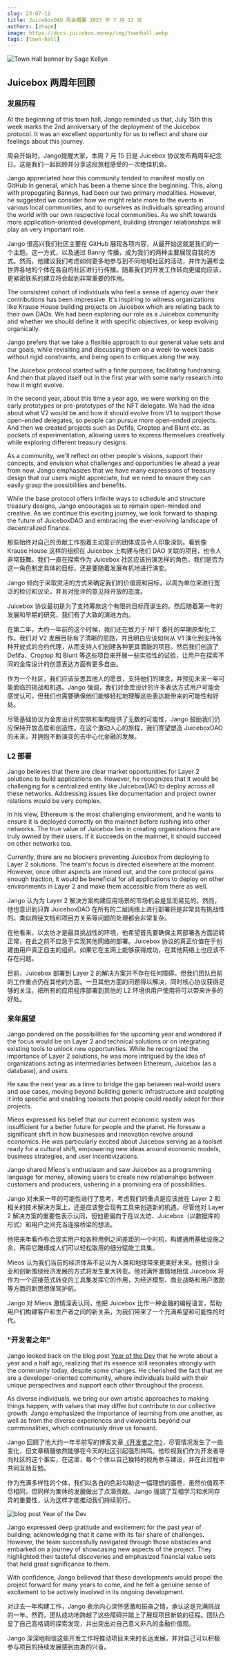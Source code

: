 ```yaml
---
slug: 23-07-11
title: JuiceboxDAO 周会概要 2023 年 7 月 12 日
authors: [zhape]
image: https://docs.juicebox.money/img/townhall.webp
tags: [town-hall]
---
```


![Town Hall banner by Sage Kellyn](https://docs.juicebox.money/img/townhall.webp)

## Juicebox 两周年回顾

### 发展历程

At the beginning of this town hall, Jango reminded us that, July 15th this week marks the 2nd anniversary of the deployment of the Juicebox protocol. It was an excellent opportunity for us to reflect and share our feelings about this journey.

周会开始时，Jango提醒大家，本周 7 月 15 日是 Juicebox 协议发布两周年纪念日。这是我们一起回顾并分享这段旅程感受的一次绝佳机会。

Jango appreciated how this community tended to manifest mostly on GitHub in general, which has been a theme since the beginning. This, along with propogating Bannys, had been our two primary modalities. However, he suggested we consider how we might relate more to the events in various local communities, and to ourselves as individuals spreading around the world with our own respective local communities. As we shift towards more application-oriented development, building stronger relationships will play an very important role.

Jango 很高兴我们社区主要在 GitHub 展现各项内容，从最开始这就是我们的一个主题。这一方式，以及通过 Banny 传播，成为我们的两种主要展现自我的方式。然而，他建议我们考虑如何更多地参与到不同地域社区的活动，并作为遍布全世界各地的个体在各自的社区进行行传播。随着我们的开发工作转向更偏向应该，更紧密联系的建立将会起到非常重要的作用。

The consistent cohort of individuals who feel a sense of agency over their contributions has been impressive. It's inspiring to witness organizations like Krause House building projects on Juicebox which are relating back to their own DAOs. We had been exploring our role as a Juicebox community and whether we should define it with specific objectives, or keep evolving organically.

Jango prefers that we take a flexible approach to our general value sets and our goals, while revisiting and discussing them on a week-to-week basis without rigid constraints, and being open to critiques along the way.

The Juicebox protocol started with a finite purpose, facilitating fundraising. And then that played itself out in the first year with some early research into how it might evolve.

In the second year, about this time a year ago, we were working on the early prototypes or pre-prototypes of the NFT delegate. We had the idea about what V2 would be and how it should evolve from V1 to support those open-ended delegates, so people can pursue more open-ended  projects. And then we created projects such as Defifa, Croptop and Blunt etc. as pockets of experimentation, allowing users to express themselves creatively while exploring different treasury designs.

As a community, we'll reflect on other people's visions, support their concepts, and envision what challenges and opportunities lie ahead a year from now. Jango emphasizes that we have many expressions of treasury design that our users might appreciate, but we need to ensure they can easily grasp the possibilities and benefits.

While the base protocol offers infinite ways to schedule and structure treasury designs, Jango encourages us to remain open-minded and creative. As we continue this exciting journey, we look forward to shaping the future of JuiceboxDAO and embracing the ever-evolving landscape of decentralized finance.

那些始终对自己的贡献工作抱着主动意识的团体成员令人印象深刻。看到像 Krause House 这样的组织在 Juicebox 上构建与他们 DAO 关联的项目，也令人非常鼓舞。我们一直在探索作为 Juicebox 社区应该扮演怎样的角色，我们是否为这一角色制定具体的目标，还是要随着发展有机地进行演变。

Jango 倾向于采取灵活的方式来确定我们的价值观和目标，以周为单位来进行宽泛的检讨和议论，并且对批评的意见持开放的态度。

Juicebox 协议最初是为了支持筹款这个有限的目标而诞生的。然后随着第一年的发展和早期的研究，我们有了大致的演进方向。

在第二年，大约一年前的这个时候，我们还在致力于 NFT 委托的早期原型化工作。我们对 V2 发展目标有了清晰的思路，并且明白应该如何从 V1 演化到支持各种开放式的合约代理，从而支持人们创建各种更具潜能的项目。然后我们创造了 Defifa、Croptop 和 Blunt 等这些项目来开展一些实验性的试验，让用户在探索不同的金库设计的创意表达方面有更多自由。

作为一个社区，我们应该反思其他人的愿景，支持他们的理念，并预见未来一年可能面临的挑战和机遇。Jango 强调，我们对金库设计的许多表达方式用户可能会感觉认可，但我们也需要确保他们能够轻松地理解这些表达能带来的可能性和好处。

尽管基础协议为金库设计的安排和架构提供了无数的可能性，Jango 鼓励我们仍应保持开放态度和创造性。在这个激动人心的旅程，我们寄望塑造 JuiceboxDAO 的未来，并拥抱不断演变的去中心化金融的发展。

### L2 部署

Jango believes that there are clear market opportunities for Layer 2 solutions to build applications on. However, he recognizes that it would be challenging for a centralized entity like JuiceboxDAO to deploy across all these networks. Addressing issues like documentation and project owner relations would be very complex.

In his view, Ethereum is the most challenging environment, and he wants to ensure it is deployed correctly on the mainnet before rushing into other networks. The true value of Juicebox lies in creating organizations that are truly owned by their users. If it succeeds on the mainnet, it should succeed on other networks too.

Currently, there are no blockers preventing Juicebox from deploying to Layer 2 solutions. The team's focus is directed elsewhere at the moment. However, once other aspects are ironed out, and the core protocol gains enough traction, it would be beneficial for all applications to deploy on other environments in Layer 2 and make them accessible from there as well.

Jango 认为为 Layer 2 解决方案构建应用场景的市场机会是显而易见的。然而，他也意识到只靠 JuiceboxDAO 在所有的二层网络上进行部署将是非常具有挑战性的。类似跨链文档和项目方关系等问题的处理都会非常复杂。

在他看来，以太坊才是最具挑战性的环境，他希望首先要确保主网部署各方面运转正常，在此之前不应急于实现其他网络的部署。Juicebox 协议的真正价值在于创建由用户真正自主的组织。如果它在主网上能够获得成功，在其他网络上也应该不存在问题。

目前，Juicebox 部署到 Layer 2 的解决方案并不存在任何障碍。但我们团队目前的工作重点仍在其他的方面。一旦其他方面的问题得以解决，同时核心协议获得足够的关注，把所有的应用程序部署到其他的 L2 环境供用户使用将可以带来许多的好处。

### 来年展望

Jango pondered on the possibilities for the upcoming year and wondered if the focus would be on Layer 2 and technical solutions or on integrating existing tools to unlock new opportunities. While he recognized the importance of Layer 2 solutions, he was more intrigued by the idea of organizations acting as intermediaries between Ethereum, Juicebox (as a database), and users.

He saw the next year as a time to bridge the gap between real-world users and use cases, moving beyond building generic infrastructure and sculpting it into specific and enabling toolsets that people could readily adopt for their projects.

Mieos expressed his belief that our current economic system was insufficient for a better future for people and the planet. He foresaw a significant shift in how businesses and innovation revolve around economics. He was particularly excited about Juicebox serving as a toolset ready for a cultural shift, empowering new ideas around economic models, business strategies, and user incentivizations.

Jango shared Mieos's enthusiasm and saw Juicebox as a programming language for money, allowing users to create new relationships between customers and producers, ushering in a promising era of possibilities.

Jango 对未来一年的可能性进行了思考，考虑我们的重点是应该放在 Layer 2 和相关的技术解决方案上，还是应该整合现有工具来创造新的机遇。尽管他对 Layer 2 解决方案的重要性表示认同，但他更偏向于在以太坊、Juicebox（以数据库的形式）和用户之间充当连接桥梁的想法。

他把来年看作弥合现实用户和各种用例之间差距的一个时机，构建通用基础设施之余，再将它雕琢成人们可以轻松取用的细分赋能工具集。

Mieos 认为我们当前的经济体系不足以为人类和地球带来更美好未来。他预计企业和创新围绕经济发展的方式将发生重大转变。他对满怀激情地相信 Juicebox 将作为一个迎接范式转变的工具集发挥它的作用，为经济模型、商业战略和用户激励等方面的新思想保驾护航。

Jango 对 Mieos 激情深表认同，他把 Juicebox 比作一种金融的编程语言，帮助用户们构建客户和生产者之间的新关系，为我们带来了一个充满希望和可能性的时代。

### "开发者之年"

Jango looked back on the blog post [Year of the Dev](https://docs.juicebox.money/updates/year-of-the-dev/) that he wrote about a year and a half ago, realizing that its essence still resonates strongly with the community today, despite some changes. He cherished the fact that we are a developer-oriented community, where individuals build with their unique perspectives and support each other throughout the process.

As diverse individuals, we bring our own artistic approaches to making things happen, with values that may differ but contribute to our collective growth. Jango emphasized the importance of learning from one another, as well as from the diverse experiences and viewpoints beyond our commonalities, which continuously drive us forward.

Jango 回顾了他大约一年半前写的博客文章[《开发者之年》](https://docs.juicebox.money/zh/updates/year-of-the-dev/)，尽管情况发生了一些变化，但文章精髓依然能够在今天的社区引起强烈共鸣。他珍视我们作为开发者导向社区的这个事实，在这里，每个个体以自己独特的视角参与建设，并在此过程中共同互助互勉。

作为充满多样性的个体，我们以各自的色彩勾勒这一幅理想的画卷，虽然价值观不尽相同，但同样为集体的发展做出了点滴贡献。Jango 强调了互相学习和求同存异的重要性，认为这样才能推动我们持续前行。

![blog post Year of the Dev](year_of_the_dev.webp)

Jango expressed deep gratitude and excitement for the past year of building, acknowledging that it came with its fair share of challenges. However, the team successfully navigated through those obstacles and embarked on a journey of showcasing new aspects of the project. They highlighted their tasteful discoveries and emphasized financial value sets that held great significance to them.

With confidence, Jango believed that these developments would propel the project forward for many years to come, and he felt a genuine sense of excitement to be actively involved in its ongoing development.

对过去一年构建工作，Jango 表示内心深怀感激和振奋之情，承认这是充满挑战的一年。然而，团队成功地跨越了这些障碍并踏上了展现项目新貌的征程。团队凸显了自己高格调的探索发现，并出突出对自己意义非凡的金融价值观。

Jango 深深地相信这些开发工作将推动项目未来的长远发展，并对自己可以积极参与项目的持续发展感到由衷的兴奋。

